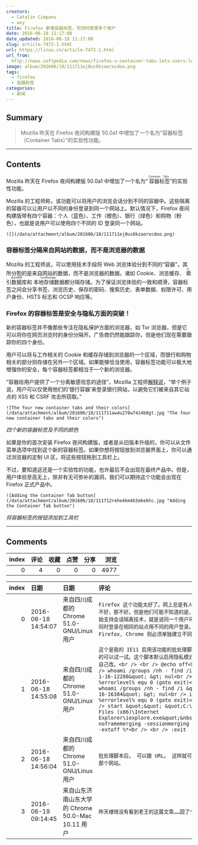 ```yaml
---
creators:
  - Catalin Cimpanu
  - wxy
title: Firefox 新增容器标签，可同时登录多个用户
date: 2016-06-18 11:17:08
date_updated: 2016-06-18 11:17:08
slug: article-7472-1.html
url: https://linux.cn/article-7472-1.html
url_from: 
  http://news.softpedia.com/news/firefox-s-container-tabs-lets-users-login-with-different-ids-on-the-same-site-505386.shtml
image: album/201606/18/111711ej0uc6kzaorxcdoo.png
tags:
  - firefox
  - 容器标签
categories:
  - 新闻
---
```


## Summary

> Mozilla 昨天在 Firefox 夜间构建版 50.0a1 中增加了一个名为“容器标签（Container Tabs）”的实验性功能。

***

<!-- more -->

## Contents

Mozilla 昨天在 Firefox 夜间构建版 50.0a1 中增加了一个名为“<ruby> 容器标签 <rp>  （ </rp> <rt>  Container Tabs </rt> <rp>  ） </rp></ruby>”的实验性功能。

Mozilla 的工程师称，该功能可以将用户的浏览会话分到不同的容器中。这些隔离的容器可以让用户以不同的身份登录到同一个网站上。默认情况下，Firefox 夜间构建版带有四个容器：个人（蓝色）、工作（橙色）、银行（绿色）和购物（粉色），也就是说用户可以使用四个不同的 ID 登录同一个网站。

`![](/data/attachment/album/201606/18/111711ej0uc6kzaorxcdoo.png)`

### 容器标签分隔来自网站的数据，而不是浏览器的数据

Mozilla 的工程师说，可以使用技术手段将 Web 浏览体验分到不同的“容器”，其所分割的是来自网站的数据，而不是浏览器的数据。诸如 Cookie、浏览缓存、<ruby> 索引数据库 <rp>  （ </rp> <rt>  indexedDB </rt> <rp>  ） </rp></ruby>和<ruby> 本地存储数据 <rp>  （ </rp> <rt>  localStorage </rt> <rp>  ） </rp></ruby>都分隔存储。为了保证浏览体验的一致和顺滑，容器标签之间会分享书签、浏览历史、保存的密码、搜索历史、表单数据、权限许可、用户身份、HSTS 标志和 OCSP 响应等。

### Firefox 的容器标签是安全与隐私方面的突破！

新的容器标签并不像那些专注在隐私保护方面的浏览器，如 Tor 浏览器，但是它可以将你在网页浏览时的身份分隔开。广告商仍然能跟踪你，但是他们现在需要跟踪你的四个身份。

用户可以将与工作相关的 Cookie 和缓存存储到浏览器的一个区域，而银行和购物相关的部分则存储在另外一个区域。如果能够恰当使用，容器标签功能可以极大地增强你的安全，每个容器标签都相当于一个新的浏览器。

“容器给用户提供了一个分离敏感信息的途径”，Mozilla 工程师[解释说](https://blog.mozilla.org/tanvi/2016/06/16/contextual-identities-on-the-web/)，“举个例子说，用户可以仅使用他们的‘银行容器’来登录银行网站，以避免它们被来自其它站点的 XSS 和 CSRF 攻击所窃取。”

`![The four new container tabs and their colors](/data/attachment/album/201606/18/111711aw4u278w74z4b8gt.jpg "The four new container tabs and their colors")`

*四个新的容器标签及不同的颜色*

如果是你的首次安装 Firefox 夜间构建版，或者是从旧版本升级的，你可以从文件菜单选项中找到这个新的容器标签。如果你想将按钮放到浏览器界面上，你可以通过浏览器的定制 UI 区，将这些按钮拖到工具栏上。

不过，要知道这还是一个实验性的功能，也许最后不会出现在最终产品中。但是，用户体验至高无上，除非有无可弥补的漏洞，我们可以期待这个功能会出现在 Firefox 正式产品中。

`![Adding the Container Tab button](/data/attachment/album/201606/18/111712rehe4km4k5mkekhc.jpg "Adding the Container Tab button")`

*将容器标签的按钮添加到工具栏*

***

## Comments


|   index |   评论 |   收藏 |   点赞 |   分享 |   浏览 |
|--------:|-------:|-------:|-------:|-------:|-------:|
|       0 |      4 |      0 |      0 |      0 |   4977 |

|   index | 日期                | 日期                                              | 评论                                                                                                                                                                                                                                                                                                                                                                                                                                                                                                                                                 |
|--------:|:--------------------|:--------------------------------------------------|:-----------------------------------------------------------------------------------------------------------------------------------------------------------------------------------------------------------------------------------------------------------------------------------------------------------------------------------------------------------------------------------------------------------------------------------------------------------------------------------------------------------------------------------------------------|
|       0 | 2016-06-18 14:54:07 | 来自四川成都的 Chrome 51.0-GNU/Linux 用户         | `Firefox 这个功能太好了。网上总是有人说 IE 这不好，那不好。但是他们可能不知道的是，自 IE8 开始支持会话隔离技术，就是说同一个用户可以用该功能同时登录在相同的站点用不同的用户登录。而 Firefox, Chrome 则必须单独建立不同的用户。`                                                                                                                                                                                                                                                                                                                     |
|       1 | 2016-06-18 14:55:08 | 来自四川成都的 Chrome 51.0-GNU/Linux 用户         | `这个是我的 IE11 启用该功能的批处理脚本。有兴趣的可以试一试。这个脚本默认启用隐私模式，不需要的自己改。<br /> <br /> @echo off<br /> <br /> whoami /groups /nh - find /i &quot;S-1-16-12288&quot; &gt; nul<br /> if %errorlevel% equ 0 (goto exit)<br /> whoami /groups /nh - find /i &quot;S-1-16-16384&quot; &gt; nul<br /> if %errorlevel% equ 0 (goto exit)<br /> <br /> start &quot;&quot; &quot;C:\Program Files (x86)\Internet Explorer\iexplore.exe&quot;&nbsp;&nbsp;-noframemerging -sessionmerging -private -extoff %*<br /> <br /> :exit` |
|       2 | 2016-06-18 14:56:04 | 来自四川成都的 Chrome 51.0-GNU/Linux 用户         | `批处理脚本后， 可以跟 URL。 这样就可以直接打开那个网站。`                                                                                                                                                                                                                                                                                                                                                                                                                                                                                           |
|       3 | 2016-06-19 09:14:45 | 来自山东济南山东大学的 Chrome 50.0-Mac 10.11 用户 | `昨天棣琦没有看到老王的这篇文章……囧了个囧`                                                                                                                                                                                                                                                                                                                                                                                                                                                                                                           |
